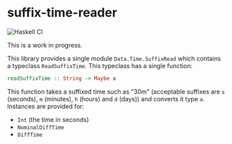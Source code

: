 # suffix-time-reader

![Haskell CI](https://github.com/oscar-h64/suffix-time-reader/workflows/Haskell%20CI/badge.svg)

This is a work in progress.

This library provides a single module `Data.Time.SuffixRead` which contains a typeclass `ReadSuffixTime`. This typeclass has a single function:
```haskell
readSuffixTime :: String -> Maybe a
```

This function takes a suffixed time such as "30m" (acceptable suffixes are `s` (seconds), `m` (minutes), `h` (hours) and `d` (days)) and converts it type `a`. Instances are provided for:
- `Int` (the time in seconds)
- `NominalDiffTime`
- `DiffTime`
